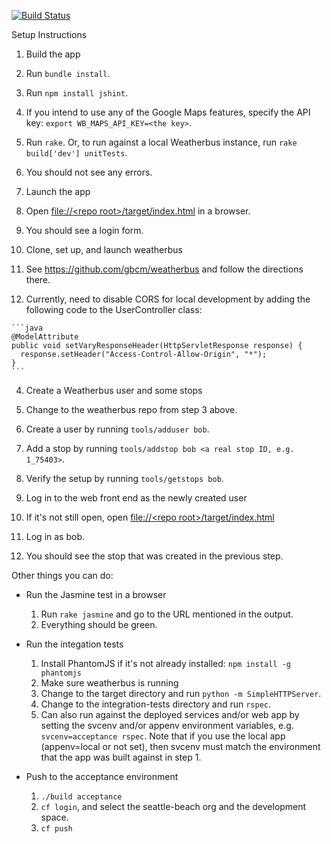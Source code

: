 [![Build Status](https://travis-ci.org/seattle-beach/weatherbus-web.svg?branch=master)](https://travis-ci.org/seattle-beach/weatherbus-web)

Setup Instructions 

1. Build the app
  1. Run `bundle install`.
  2. Run `npm install jshint`.
  3. If you intend to use any of the Google Maps features, specify the API key: `export WB_MAPS_API_KEY=<the key>`.
  4. Run `rake`. Or, to run against a local Weatherbus instance, run `rake build['dev'] unitTests`.
  5. You should not see any errors.

2. Launch the app
  1. Open [file://&lt;repo root&gt;/target/index.html]() in a browser.
  2. You should see a login form.

3. Clone, set up, and launch weatherbus
  1. See <https://github.com/gbcm/weatherbus> and follow the directions there.
  2. Currently, need to disable CORS for local development by adding the following code to the UserController class:

    ```java
    @ModelAttribute
    public void setVaryResponseHeader(HttpServletResponse response) {
      response.setHeader("Access-Control-Allow-Origin", "*");
    }
    ```

4. Create a Weatherbus user and some stops
  1. Change to the weatherbus repo from step 3 above.
  2. Create a user by running `tools/adduser bob`.
  3. Add a stop by running `tools/addstop bob <a real stop ID, e.g. 1_75403>`.
  4. Verify the setup by running `tools/getstops bob`.

5. Log in to the web front end as the newly created user
  1. If it's not still open, open [file://&lt;repo root&gt;/target/index.html]()
  2. Log in as bob.
  3. You should see the stop that was created in the previous step.


Other things you can do:

* Run the Jasmine test in a browser
  1. Run `rake jasmine` and go to the URL mentioned in the output.
  2. Everything should be green.

* Run the integation tests
  1. Install PhantomJS if it's not already installed: `npm install -g phantomjs`
  2. Make sure weatherbus is running
  3. Change to the target directory and run `python -m SimpleHTTPServer`.
  4. Change to the integration-tests directory and run `rspec`.
  5. Can also run against the deployed services and/or web app by setting the svcenv and/or appenv environment variables, e.g. `svcenv=acceptance rspec`. Note that if you use the local app (appenv=local or not set), then svcenv must match the environment that the app was built against in step 1.

* Push to the acceptance environment
  1. `./build acceptance`
  2. `cf login`, and select the seattle-beach org and the development space.
  3. `cf push`
